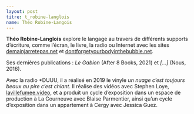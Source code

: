 ```yaml
---
layout: post
titre: t_robine-langlois
name: Théo Robine-Langois
---
```

**Théo Robine-Langlois** explore le langage au travers de différents supports d’écriture, comme l’écran, le livre, la radio ou Internet avec les sites [demainjarretepas.net](demainjarretepas.net) et [dontforgetyourbodyinthebubble.net](dontforgetyourbodyinthebubble.net).

Ses dernières publications : *Le Gabion* (After 8 Books, 2021) et *\[…]* (Nous, 2016). 

Avec la radio *DUUU, il a réalisé en 2019 le vinyle *un nuage c’est toujours beaux au pire c’est chiant*. Il réalise des vidéos avec Stephen Loye, [lavillefumee.video](lavillefumee.video), et a produit un cycle d’exposition dans un espace de production à La Courneuve avec Blaise Parmentier, ainsi qu’un cycle d’exposition dans un appartement à Cergy avec Jessica Guez.